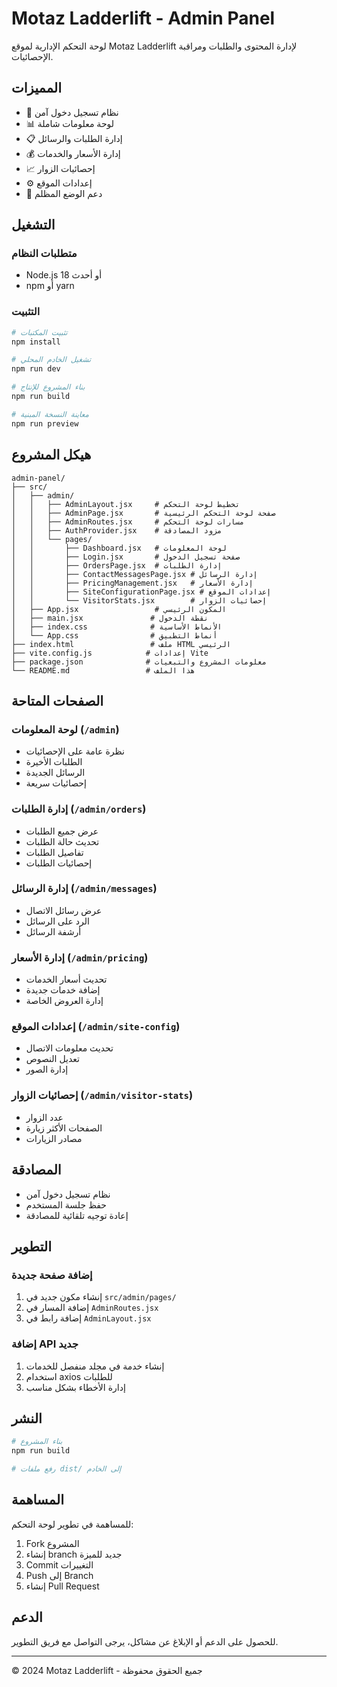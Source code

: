 # Motaz Ladderlift - Admin Panel

لوحة التحكم الإدارية لموقع Motaz Ladderlift لإدارة المحتوى والطلبات ومراقبة الإحصائيات.

## المميزات

- 🔐 نظام تسجيل دخول آمن
- 📊 لوحة معلومات شاملة
- 📋 إدارة الطلبات والرسائل
- 💰 إدارة الأسعار والخدمات
- 📈 إحصائيات الزوار
- ⚙️ إعدادات الموقع
- 🌙 دعم الوضع المظلم

## التشغيل

### متطلبات النظام

- Node.js 18 أو أحدث
- npm أو yarn

### التثبيت

```bash
# تثبيت المكتبات
npm install

# تشغيل الخادم المحلي
npm run dev

# بناء المشروع للإنتاج
npm run build

# معاينة النسخة المبنية
npm run preview
```

## هيكل المشروع

```
admin-panel/
├── src/
│   ├── admin/
│   │   ├── AdminLayout.jsx     # تخطيط لوحة التحكم
│   │   ├── AdminPage.jsx       # صفحة لوحة التحكم الرئيسية
│   │   ├── AdminRoutes.jsx     # مسارات لوحة التحكم
│   │   ├── AuthProvider.jsx    # مزود المصادقة
│   │   └── pages/
│   │       ├── Dashboard.jsx   # لوحة المعلومات
│   │       ├── Login.jsx       # صفحة تسجيل الدخول
│   │       ├── OrdersPage.jsx  # إدارة الطلبات
│   │       ├── ContactMessagesPage.jsx # إدارة الرسائل
│   │       ├── PricingManagement.jsx   # إدارة الأسعار
│   │       ├── SiteConfigurationPage.jsx # إعدادات الموقع
│   │       └── VisitorStats.jsx        # إحصائيات الزوار
│   ├── App.jsx                 # المكون الرئيسي
│   ├── main.jsx               # نقطة الدخول
│   ├── index.css              # الأنماط الأساسية
│   └── App.css                # أنماط التطبيق
├── index.html                 # ملف HTML الرئيسي
├── vite.config.js            # إعدادات Vite
├── package.json              # معلومات المشروع والتبعيات
└── README.md                 # هذا الملف
```

## الصفحات المتاحة

### لوحة المعلومات (`/admin`)
- نظرة عامة على الإحصائيات
- الطلبات الأخيرة
- الرسائل الجديدة
- إحصائيات سريعة

### إدارة الطلبات (`/admin/orders`)
- عرض جميع الطلبات
- تحديث حالة الطلبات
- تفاصيل الطلبات
- إحصائيات الطلبات

### إدارة الرسائل (`/admin/messages`)
- عرض رسائل الاتصال
- الرد على الرسائل
- أرشفة الرسائل

### إدارة الأسعار (`/admin/pricing`)
- تحديث أسعار الخدمات
- إضافة خدمات جديدة
- إدارة العروض الخاصة

### إعدادات الموقع (`/admin/site-config`)
- تحديث معلومات الاتصال
- تعديل النصوص
- إدارة الصور

### إحصائيات الزوار (`/admin/visitor-stats`)
- عدد الزوار
- الصفحات الأكثر زيارة
- مصادر الزيارات

## المصادقة

- نظام تسجيل دخول آمن
- حفظ جلسة المستخدم
- إعادة توجيه تلقائية للمصادقة

## التطوير

### إضافة صفحة جديدة

1. إنشاء مكون جديد في `src/admin/pages/`
2. إضافة المسار في `AdminRoutes.jsx`
3. إضافة رابط في `AdminLayout.jsx`

### إضافة API جديد

1. إنشاء خدمة في مجلد منفصل للخدمات
2. استخدام axios للطلبات
3. إدارة الأخطاء بشكل مناسب

## النشر

```bash
# بناء المشروع
npm run build

# رفع ملفات dist/ إلى الخادم
```

## المساهمة

للمساهمة في تطوير لوحة التحكم:

1. Fork المشروع
2. إنشاء branch جديد للميزة
3. Commit التغييرات
4. Push إلى Branch
5. إنشاء Pull Request

## الدعم

للحصول على الدعم أو الإبلاغ عن مشاكل، يرجى التواصل مع فريق التطوير.

---

© 2024 Motaz Ladderlift - جميع الحقوق محفوظة
